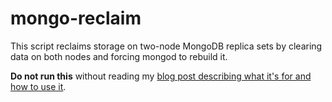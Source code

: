 # mongo-reclaim

This script reclaims storage on two-node MongoDB replica sets by clearing data on both nodes and forcing mongod to rebuild it.

**Do not run this** without reading my [blog post describing what it's for and how to use it](http://blog.mattbrock.co.uk/reclaiming-storage-space-on-two-node-mongodb-replica-sets/).
